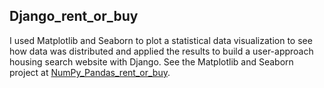 ## Django_rent_or_buy

I used Matplotlib and Seaborn to plot a statistical data visualization to see how data was distributed and applied the results to build a user-approach housing search website with Django. See the Matplotlib and Seaborn project at [NumPy_Pandas_rent_or_buy](https://github.com/alimhtsai/NumPy_Pandas_rent_or_buy).
